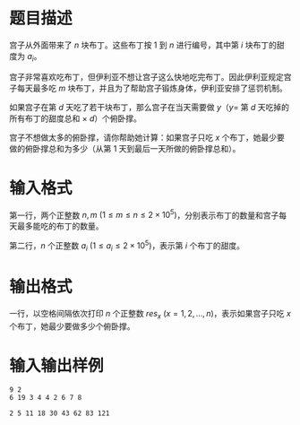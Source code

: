 # 题目描述

宫子从外面带来了 $n$ 块布丁。这些布丁按 $1$ 到 $n$ 进行编号，其中第 $i$ 块布丁的甜度为 $a_i$。

宫子非常喜欢吃布丁，但伊利亚不想让宫子这么快地吃完布丁。因此伊利亚规定宫子每天最多吃 $m$ 块布丁，并且为了帮助宫子锻炼身体，伊利亚安排了惩罚机制。

如果宫子在第 $d$ 天吃了若干块布丁，那么宫子在当天需要做 $y$（$y=$ 第 $d$ 天吃掉的所有布丁的甜度总和 $\times~d$）个俯卧撑。

宫子不想做太多的俯卧撑，请你帮助她计算：如果宫子只吃 $x$ 个布丁，她最少要做的俯卧撑总和为多少（从第 $1$ 天到最后一天所做的俯卧撑总和）。

# 输入格式

第一行，两个正整数 $n,m~(1 \leq m \leq n \leq 2 \times {10}^{5})$，分别表示布丁的数量和宫子每天最多能吃的布丁的数量。

第二行，$n$ 个正整数 $a_i~(1 \leq a_i \leq 2 \times {10}^{5})$，表示第 $i$ 个布丁的甜度。

# 输出格式

一行，以空格间隔依次打印 $n$ 个正整数 $res_x~(x=1,2,\dots,n)$，表示如果宫子只吃 $x$ 个布丁，她最少要做多少个俯卧撑。

# 输入输出样例

```input1
9 2
6 19 3 4 4 2 6 7 8
```

```output1
2 5 11 18 30 43 62 83 121
```

